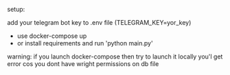 setup:

add your telegram bot key to .env file (TELEGRAM_KEY=yor_key)

- use docker-compose up
- or install requirements and run 'python main.py'

warning: if you launch docker-compose then try to launch it locally you'l get error cos you dont have wright permissions on db file



